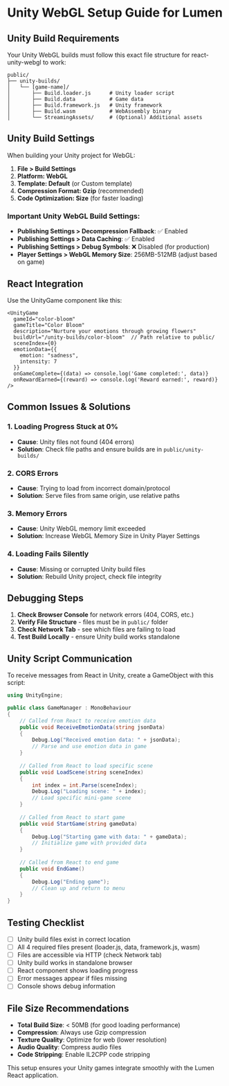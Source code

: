 # Unity WebGL Setup Guide for Lumen

## Unity Build Requirements

Your Unity WebGL builds must follow this exact file structure for react-unity-webgl to work:

```
public/
├── unity-builds/
│   └── [game-name]/
│       ├── Build.loader.js      # Unity loader script
│       ├── Build.data           # Game data
│       ├── Build.framework.js   # Unity framework
│       ├── Build.wasm           # WebAssembly binary
│       └── StreamingAssets/     # (Optional) Additional assets
```

## Unity Build Settings

When building your Unity project for WebGL:

1. **File > Build Settings**
2. **Platform: WebGL**
3. **Template: Default** (or Custom template)
4. **Compression Format: Gzip** (recommended)
5. **Code Optimization: Size** (for faster loading)

### Important Unity WebGL Build Settings:

- **Publishing Settings > Decompression Fallback**: ✅ Enabled
- **Publishing Settings > Data Caching**: ✅ Enabled  
- **Publishing Settings > Debug Symbols**: ❌ Disabled (for production)
- **Player Settings > WebGL Memory Size**: 256MB-512MB (adjust based on game)

## React Integration

Use the UnityGame component like this:

```tsx
<UnityGame
  gameId="color-bloom"
  gameTitle="Color Bloom"
  description="Nurture your emotions through growing flowers"
  buildUrl="/unity-builds/color-bloom"  // Path relative to public/
  sceneIndex={0}
  emotionData={{
    emotion: "sadness",
    intensity: 7
  }}
  onGameComplete={(data) => console.log('Game completed:', data)}
  onRewardEarned={(reward) => console.log('Reward earned:', reward)}
/>
```

## Common Issues & Solutions

### 1. **Loading Progress Stuck at 0%**
- **Cause**: Unity files not found (404 errors)
- **Solution**: Check file paths and ensure builds are in `public/unity-builds/`

### 2. **CORS Errors**
- **Cause**: Trying to load from incorrect domain/protocol
- **Solution**: Serve files from same origin, use relative paths

### 3. **Memory Errors**
- **Cause**: Unity WebGL memory limit exceeded
- **Solution**: Increase WebGL Memory Size in Unity Player Settings

### 4. **Loading Fails Silently**
- **Cause**: Missing or corrupted Unity build files
- **Solution**: Rebuild Unity project, check file integrity

## Debugging Steps

1. **Check Browser Console** for network errors (404, CORS, etc.)
2. **Verify File Structure** - files must be in `public/` folder
3. **Check Network Tab** - see which files are failing to load
4. **Test Build Locally** - ensure Unity build works standalone

## Unity Script Communication

To receive messages from React in Unity, create a GameObject with this script:

```csharp
using UnityEngine;

public class GameManager : MonoBehaviour 
{
    // Called from React to receive emotion data
    public void ReceiveEmotionData(string jsonData)
    {
        Debug.Log("Received emotion data: " + jsonData);
        // Parse and use emotion data in game
    }
    
    // Called from React to load specific scene
    public void LoadScene(string sceneIndex)
    {
        int index = int.Parse(sceneIndex);
        Debug.Log("Loading scene: " + index);
        // Load specific mini-game scene
    }
    
    // Called from React to start game
    public void StartGame(string gameData)
    {
        Debug.Log("Starting game with data: " + gameData);
        // Initialize game with provided data
    }
    
    // Called from React to end game
    public void EndGame()
    {
        Debug.Log("Ending game");
        // Clean up and return to menu
    }
}
```

## Testing Checklist

- [ ] Unity build files exist in correct location
- [ ] All 4 required files present (loader.js, data, framework.js, wasm)
- [ ] Files are accessible via HTTP (check Network tab)
- [ ] Unity build works in standalone browser
- [ ] React component shows loading progress
- [ ] Error messages appear if files missing
- [ ] Console shows debug information

## File Size Recommendations

- **Total Build Size**: < 50MB (for good loading performance)
- **Compression**: Always use Gzip compression
- **Texture Quality**: Optimize for web (lower resolution)
- **Audio Quality**: Compress audio files
- **Code Stripping**: Enable IL2CPP code stripping

This setup ensures your Unity games integrate smoothly with the Lumen React application.